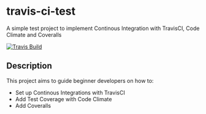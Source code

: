 # travis-ci-test

A simple test project to implement Continous Integration with TravisCI, Code Climate and Coveralls

[![Travis Build](https://travis-ci.com/Chrismarcel/travis-ci-test.svg?branch=develop)](https://travis-ci.com/Chrismarcel/travis-ci-test.svg?branch=develop)

## Description

This project aims to guide beginner developers on how to:

- Set up Continous Integrations with TravisCI
- Add Test Coverage with Code Climate
- Add Coveralls
